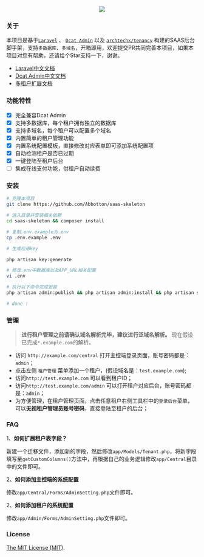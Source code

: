 <p align="center">
<img src="https://banners.beyondco.de/SaaS%20skeleton.png?theme=light&packageManager=&packageName=&pattern=cutout&style=style_1&description=Build+with+Laravel+%26+Dcat+Admin&md=0&showWatermark=0&fontSize=100px&images=cube-transparent&widths=300&heights=300">
</p>

### 关于

本项目是基于[`Laravel`](https://github.com/laravel/laravel) 、 [`Dcat Admin`](https://github.com/jqhph/dcat-admin) 以及 [`archtechx/tenancy`](https://github.com/archtechx/tenancy) 构建的SAAS后台脚手架，支持`多数据库`、`多域名`，开箱即用，欢迎提交PR共同完善本项目，如果本项目对您有帮助，还请给个Star支持一下，谢谢。

- [Laravel中文文档](https://learnku.com/docs/laravel/8.5)
- [Dcat Admin中文文档](https://learnku.com/docs/dcat-admin)
- [多租户扩展文档](https://tenancyforlaravel.com/docs/v3/introduction/)

### 功能特性

- [x] 完全兼容Dcat Admin
- [x] 支持多数据库，每个租户拥有独立的数据库
- [x] 支持多域名，每个租户可以配置多个域名
- [x] 内置简单的租户管理功能
- [x] 内置系统配置模板，直接修改对应表单即可添加系统配置项
- [x] 自动检测租户是否已过期
- [x] 一键登陆至租户后台
- [ ] 集成在线支付功能，供租户自动续费

### 安装

```bash
# 克隆本项目
git clone https://github.com/Abbotton/saas-skeleton

# 进入目录并安装相关依赖
cd saas-skeleton && composer install

# 复制.env.example为.env
cp .env.example .env

# 生成应用key

php artisan key:generate

# 修改.env中数据库以及APP_URL相关配置
vi .env

# 执行以下命令完成安装
php artisan admin:publish && php artisan admin:install && php artisan saas:init

# done !
```
### 管理

> **进行租户管理之前请确认域名解析完毕，建议进行泛域名解析。**
> 现在假设已完成`*.example.com`的解析。

- 访问 `http://example.com/central` 打开主控端登录页面，账号密码都是：`admin`；
- 点击左侧 `租户管理` 菜单添加一个租户，(假设域名是：`test.example.com`);
- 访问`http://test.example.com` 可以看到租户ID；
- 访问`http://test.example.com/admin` 可以打开租户对应后台，账号密码都是：`admin`；
- 为方便管理，在租户管理页面，点击任意租户右侧工具栏中的`登录后台`菜单，可以**无视租户管理员账号密码**，直接登陆至租户的后台；

### FAQ
1、**如何扩展租户表字段？**

新建一个迁移文件，添加新的字段，然后修改`app/Models/Tenant.php`，将新字段填写至`getCustomColumns()`方法中，再根据自己的业务逻辑修改`app/Central`目录中的文件即可。

2、**如何添加主控端的系统配置**

修改`app/Central/Forms/AdminSetting.php`文件即可。

2、**如何添加租户的系统配置**

修改`app/Admin/Forms/AdminSetting.php`文件即可。

### License

[The MIT License (MIT)](LICENSE).